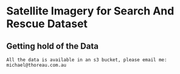 # Satellite Imagery for Search And Rescue Dataset

## Getting hold of the Data

```
All the data is available in an s3 bucket, please email me: michael@thoreau.com.au
```
